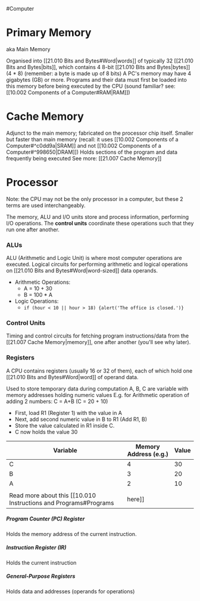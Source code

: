 #Computer 

# Primary Memory
aka Main Memory

Organised into [[21.010 Bits and Bytes#Word|words]] of typically 32 [[21.010 Bits and Bytes|bits]], which contains 4 8-bit [[21.010 Bits and Bytes|bytes]] (4 * 8)
(remember: a byte is made up of 8 bits)
A PC's memory may have 4 gigabytes (GB) or more.
Programs and their data must first be loaded into this memory before being executed by the CPU (sound familiar? see: [[10.002 Components of a Computer#RAM|RAM]])

# Cache Memory
Adjunct to the main memory; fabricated on the processor chip itself.
Smaller but faster than main memory (recall: it uses [[10.002 Components of a Computer#^c0dd9a|SRAM]] and not [[10.002 Components of a Computer#^998650|DRAM]])
Holds sections of the program and data frequently being executed
See more: [[21.007 Cache Memory]]

# Processor
Note: the CPU may not be the only processor in a computer, but these 2 terms are used interchangeably.

The memory, ALU and I/O units store and process information, performing I/O operations.
The **control units** coordinate these operations such that they run one after another.
### ALUs
ALU (Arithmetic and Logic Unit) is where most computer operations are executed.
Logical circuits for performing arithmetic and logical operations on [[21.010 Bits and Bytes#Word|word-sized]] data operands.
- Arithmetic Operations:
	- A = 10 + 30
	- B = 100 * A
- Logic Operations:
	- `if (hour < 10 || hour > 18) {alert('The office is closed.')}`

### Control Units
Timing and control circuits for fetching program instructions/data from the [[21.007 Cache Memory|memory]], one after another (you'll see why later).

### Registers
A CPU contains registers (usually 16 or 32 of them), each of which hold one [[21.010 Bits and Bytes#Word|word]] of operand data.

Used to store temporary data during computation
A, B, C are variable with memory addresses holding numeric values
E.g. for Arithmetic operation of adding 2 numbers: C = A+B (C = 20 + 10)
- First, load R1 (Register 1) with the value in A
- Next, add second numeric value in B to R1 (Add R1, B)
- Store the value calculated in R1 inside C.
- C now holds the value 30

| Variable | Memory Address (e.g.) | Value |
| -------- | --------------------- | ----- |
| C        | 4                     | 30    |
| B        | 3                     | 20    |
| A        | 2                     | 10    |
|          |                       |       |
Read more about this [[10.010 Instructions and Programs#Programs|here]]

##### Program Counter (PC) Register
Holds the memory address of the current instruction.
##### Instruction Register (IR)
Holds the current instruction
##### General-Purpose Registers
Holds data and addresses (operands for operations)


